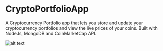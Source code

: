 # CryptoPortfolioApp
A Cryptocurrency Portfolio app that lets you store and update your cryptocurrency portfolios and view the live prices of your coins. Built with NodeJs, MongoDB and CoinMarketCap API.

![alt text](https://github.com/bgorchu/CryptoPortfolioApp/screenshots/landingscreen.png "Landing Screen")

